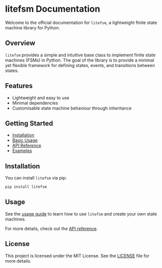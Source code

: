 # litefsm Documentation

Welcome to the official documentation for `litefsm`, a lightweight finite state machine library for Python.

## Overview

`litefsm` provides a simple and intuitive base class to implement finite state machines (FSMs) in Python. The goal of the library is to provide a minimal yet flexible framework for defining states, events, and transitions between states.

## Features

- Lightweight and easy to use
- Minimal dependencies
- Customisable state machine behaviour through inheritance

## Getting Started

- [Installation](#installation)
- [Basic Usage](usage.md)
- [API Reference](api.md)
- [Examples](../examples/example_fsm.py)

## Installation

You can install `litefsm` via pip:

```bash
pip install litefsm
```

## Usage

See the [usage guide](usage.md) to learn how to use `litefsm` and create your own state machines.

For more details, check out the [API reference](api.md).

## License

This project is licensed under the MIT License. See the [LICENSE](../LICENSE) file for more details.
